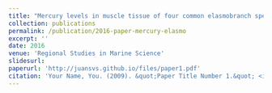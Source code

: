 ```yaml
---
title: "Mercury levels in muscle tissue of four common elasmobranch species from the Pacific coast of Costa Rica, Central America"
collection: publications
permalink: /publication/2016-paper-mercury-elasmo
excerpt: ''
date: 2016
venue: 'Regional Studies in Marine Science'
slidesurl: 
paperurl: 'http://juansvs.github.io/files/paper1.pdf'
citation: 'Your Name, You. (2009). &quot;Paper Title Number 1.&quot; <i>Journal 1</i>. 1(1).'
---
```

